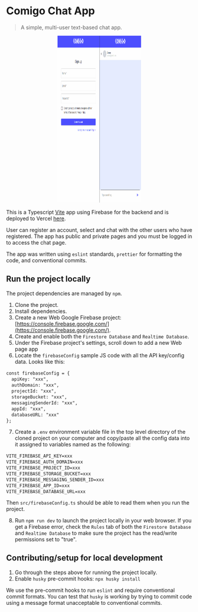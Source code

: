 # Comigo Chat App

> A simple, multi-user text-based chat app.

<p align="center">
  <img src="./demo.gif" alt="screenshot" width="45%" height="450px"/>
</p>

This is a Typescript [Vite](https://vitejs.dev/) app using Firebase for the backend and is deployed to Vercel [here](https://comigo.vercel.app).

User can register an account, select and chat with the other users who have registered. The app has public and private pages and you must be logged in to access the chat page.

The app was written using `eslint` standards, `prettier` for formatting the code, and conventional commits.

## Run the project locally

The project dependencies are managed by `npm`.

1. Clone the project.
2. Install dependencies.
3. Create a new Web Google Firebase project: [https://console.firebase.google.com/](https://console.firebase.google.com/).
4. Create and enable both the `Firestore Database` and `Realtime Database`.
5. Under the Firebase project's settings, scroll down to add a new Web page app
6. Locate the `firebaseConfig` sample JS code with all the API key/config data. Looks like this:

```
const firebaseConfig = {
  apiKey: "xxx",
  authDomain: "xxx",
  projectId: "xxx",
  storageBucket: "xxx",
  messagingSenderId: "xxx",
  appId: "xxx",
  databaseURL: "xxx"
};
```

7. Create a `.env` environment variable file in the top level directory of the cloned project on your computer and copy/paste all the config data into it assigned to variables named as the following:

```
VITE_FIREBASE_API_KEY=xxx
VITE_FIREBASE_AUTH_DOMAIN=xxx
VITE_FIREBASE_PROJECT_ID=xxx
VITE_FIREBASE_STORAGE_BUCKET=xxx
VITE_FIREBASE_MESSAGING_SENDER_ID=xxx
VITE_FIREBASE_APP_ID=xxx
VITE_FIREBASE_DATABASE_URL=xxx
```

Then `src/firebaseConfig.ts` should be able to read them when you run the project.

8. Run `npm run dev` to launch the project locally in your web browser. If you get a Firebase error, check the `Rules` tab of both the `Firestore Database` and `Realtime Database` to make sure the project has the read/write permissions set to "true".

## Contributing/setup for local development

1. Go through the steps above for running the project locally.
2. Enable `husky` pre-commit hooks: `npx husky install`

We use the pre-commit hooks to run `eslint` and require conventional commit formats. You can test that `husky` is working by trying to commit code using a message format unacceptable to conventional commits.
